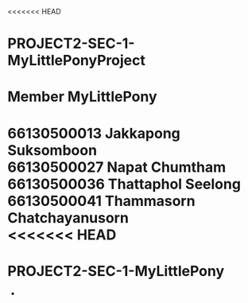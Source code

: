 <<<<<<< HEAD
# PROJECT2-SEC-1-MyLittlePonyProject


# Member MyLittlePony
66130500013 Jakkapong Suksomboon <br>
66130500027 Napat Chumtham <br>
66130500036 Thattaphol Seelong <br>
66130500041 Thammasorn Chatchayanusorn <br>
<<<<<<< HEAD
=======
# PROJECT2-SEC-1-MyLittlePony

 -